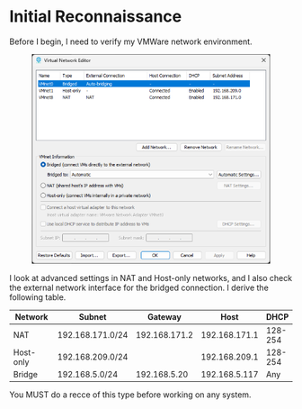 # Initial Reconnaissance

Before I begin, I need to verify my VMWare network environment.&#x20;

<figure><img src="../.gitbook/assets/Screenshot 2025-06-26 101502.png" alt=""><figcaption></figcaption></figure>

I look at advanced settings in NAT and Host-only networks, and I also check the external network interface for the bridged connection. I derive the following table.

<table><thead><tr><th width="124">Network</th><th>Subnet</th><th>Gateway</th><th>Host</th><th>DHCP</th></tr></thead><tbody><tr><td>NAT</td><td>192.168.171.0/24</td><td>192.168.171.2</td><td>192.168.171.1</td><td>128-254</td></tr><tr><td>Host-only</td><td>192.168.209.0/24</td><td></td><td>192.168.209.1</td><td>128-254</td></tr><tr><td>Bridge</td><td>192.168.5.0/24</td><td>192.168.5.20</td><td>192.168.5.117</td><td>Any</td></tr></tbody></table>

You MUST do a recce of this type before working on any system.
